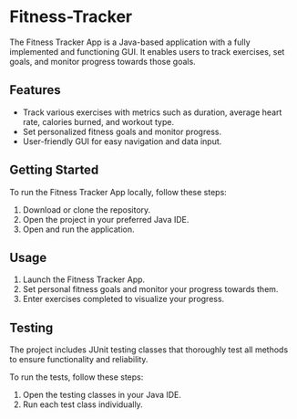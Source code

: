 # Fitness-Tracker
The Fitness Tracker App is a Java-based application with a fully implemented and functioning GUI. It enables users to track exercises, set goals, and monitor progress towards those goals.

## Features

- Track various exercises with metrics such as duration, average heart rate, calories burned, and workout type.
- Set personalized fitness goals and monitor progress.
- User-friendly GUI for easy navigation and data input.

## Getting Started

To run the Fitness Tracker App locally, follow these steps:

1. Download or clone the repository.
2. Open the project in your preferred Java IDE.
3. Open and run the application.

## Usage

1. Launch the Fitness Tracker App.
2. Set personal fitness goals and monitor your progress towards them.
3. Enter exercises completed to visualize your progress.

## Testing

The project includes JUnit testing classes that thoroughly test all methods to ensure functionality and reliability.

To run the tests, follow these steps:

1. Open the testing classes in your Java IDE.
2. Run each test class individually.
